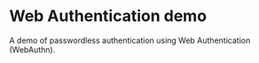 # Web Authentication demo
A demo of passwordless authentication using Web Authentication (WebAuthn).
